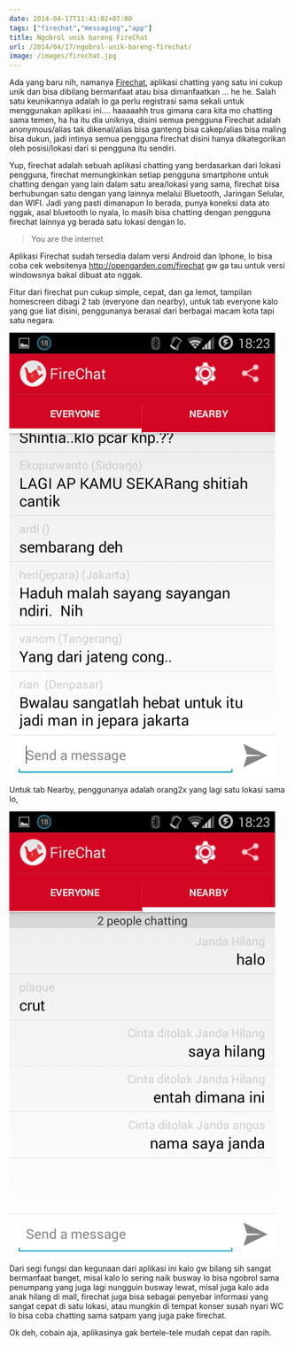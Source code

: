 ```yaml
---
date: 2014-04-17T11:41:02+07:00
tags: ["firechat","messaging","app"]
title: Ngobrol unik bareng FireChat
url: /2014/04/17/ngobrol-unik-bareng-firechat/
image: /images/firechat.jpg
---
```


Ada yang baru nih, namanya [Firechat](http://opengarden.com/firechat), aplikasi chatting yang satu ini cukup unik dan bisa dibilang bermanfaat atau bisa dimanfaatkan ... he he. Salah satu keunikannya adalah lo ga perlu registrasi sama sekali untuk menggunakan aplikasi ini.... haaaaahh trus gimana cara kita mo chatting sama temen, ha ha itu dia uniknya, disini semua pengguna Firechat adalah anonymous/alias tak dikenal/alias bisa ganteng bisa cakep/alias bisa maling bisa dukun, jadi intinya semua pengguna firechat disini hanya dikategorikan oleh posisi/lokasi dari si pengguna itu sendiri.

Yup, firechat adalah sebuah aplikasi chatting yang berdasarkan dari lokasi pengguna, firechat memungkinkan setiap pengguna smartphone untuk chatting dengan yang lain dalam satu area/lokasi yang sama, firechat bisa berhubungan satu dengan yang lainnya melalui Bluetooth, Jaringan Selular, dan WIFI. Jadi yang pasti dimanapun lo berada, punya koneksi data ato nggak, asal bluetooth lo nyala, lo masih bisa chatting dengan pengguna firechat lainnya yg berada satu lokasi dengan lo.

> You are the internet

Aplikasi Firechat sudah tersedia dalam versi Android dan Iphone, lo bisa coba cek websitenya <http://opengarden.com/firechat> gw ga tau untuk versi windowsnya bakal dibuat ato nggak.

Fitur dari firechat pun cukup simple, cepat, dan ga lemot, tampilan homescreen dibagi 2 tab (everyone dan nearby), untuk tab everyone kalo yang gue liat disini, penggunanya berasal dari berbagai macam kota tapi satu negara.

![Screenshot_2014-04-17-18-23-02](/images/Screenshot_2014-04-17-18-23-02.png)

Untuk tab Nearby, penggunanya adalah orang2x yang lagi satu lokasi sama lo,

![Screenshot_2014-04-17-18-23-09](/images/Screenshot_2014-04-17-18-23-09.png)

Dari segi fungsi dan kegunaan dari aplikasi ini kalo gw bilang sih sangat bermanfaat banget, misal kalo lo sering naik busway lo bisa ngobrol sama penumpang yang juga lagi nungguin busway lewat, misal juga kalo ada anak hilang di mall, firechat juga bisa sebagai penyebar informasi yang sangat cepat di satu lokasi, atau mungkin di tempat konser susah nyari WC lo bisa coba chatting sama satpam yang juga pake firechat.

Ok deh, cobain aja, aplikasinya gak bertele-tele mudah cepat dan rapih.